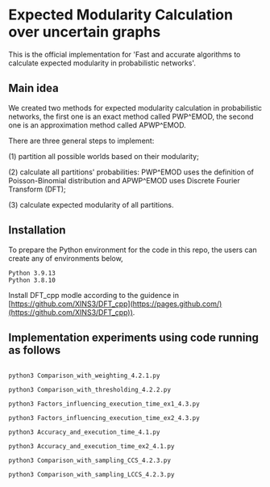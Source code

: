 # Expected Modularity Calculation over uncertain graphs

This is the official implementation for 'Fast and accurate algorithms to calculate expected modularity in probabilistic networks'.

## Main idea

We created two methods for expected modularity calculation in probabilistic networks, the first one is an exact method called PWP^EMOD, the second one is an approximation method called APWP^EMOD.

There are three general steps to implement:

(1) partition all possible worlds based on their modularity;

(2) calculate all partitions' probabilities: PWP^EMOD uses the definition of Poisson-Binomial distribution and APWP^EMOD uses Discrete Fourier Transform (DFT);

(3) calculate expected modularity of all partitions.

## Installation

To prepare the Python environment for the code in this repo, the users can create any of environments below,

```
Python 3.9.13
Python 3.8.10
```
Install DFT_cpp modle according to the guidence in [https://github.com/XINS3/DFT_cpp](https://pages.github.com/)(https://github.com/XINS3/DFT_cpp)).

## Implementation experiments using code running as follows


```

python3 Comparison_with_weighting_4.2.1.py

python3 Comparison_with_thresholding_4.2.2.py

python3 Factors_influencing_execution_time_ex1_4.3.py

python3 Factors_influencing_execution_time_ex2_4.3.py

python3 Accuracy_and_execution_time_4.1.py

python3 Accuracy_and_execution_time_ex2_4.1.py

python3 Comparison_with_sampling_CCS_4.2.3.py

python3 Comparison_with_sampling_LCCS_4.2.3.py

```





